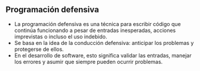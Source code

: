 ## Programación defensiva
- La programación defensiva es una técnica para escribir código que continúa funcionando a pesar de entradas inesperadas, acciones imprevistas o incluso el uso indebido.
- Se basa en la idea de la conducción defensiva: anticipar los problemas y protegerse de ellos.
- En el desarrollo de software, esto significa validar las entradas, manejar los errores y asumir que siempre pueden ocurrir problemas.
